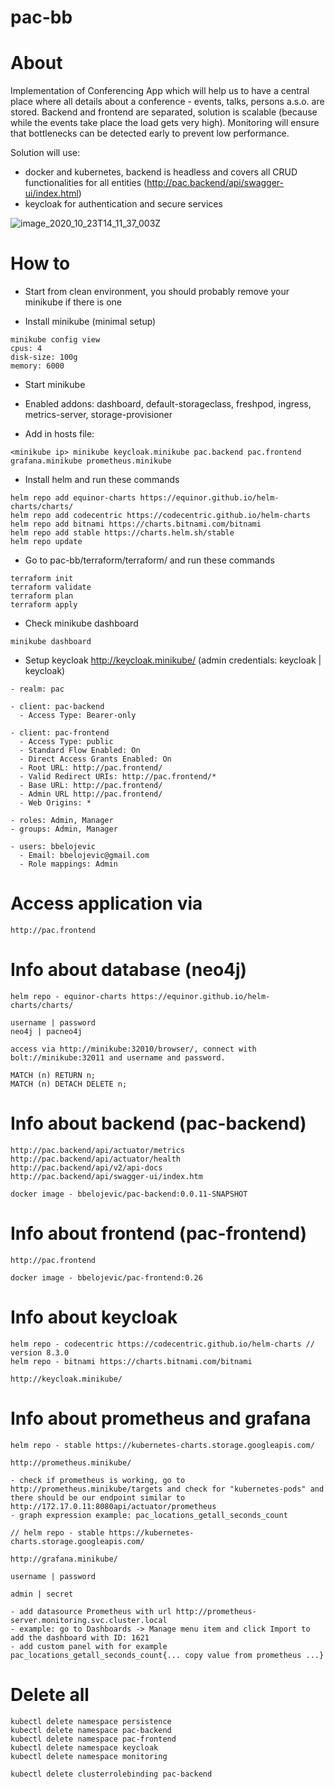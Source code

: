 # pac-bb

# About

Implementation of Conferencing App which will help us to have a central place where all details about a conference - events, talks, persons a.s.o. are stored. 
Backend and frontend are separated, solution is scalable (because while the events take place the load gets very high).
Monitoring will ensure that bottlenecks can be detected early to prevent low performance.

Solution will use:
 
- docker and kubernetes, backend is headless and covers all CRUD functionalities for all entities (http://pac.backend/api/swagger-ui/index.html)
- keycloak for authentication and secure services

![image_2020_10_23T14_11_37_003Z](https://user-images.githubusercontent.com/19586444/97015797-48528f00-154c-11eb-852c-b403ec4d57e9.png)

# How to

- Start from clean environment, you should probably remove your minikube if there is one

- Install minikube (minimal setup)

```
minikube config view
cpus: 4
disk-size: 100g
memory: 6000
```

- Start minikube

- Enabled addons: dashboard, default-storageclass, freshpod, ingress, metrics-server, storage-provisioner

- Add in hosts file:

```
<minikube ip> minikube keycloak.minikube pac.backend pac.frontend grafana.minikube prometheus.minikube
```

- Install helm and run these commands

```
helm repo add equinor-charts https://equinor.github.io/helm-charts/charts/
helm repo add codecentric https://codecentric.github.io/helm-charts
helm repo add bitnami https://charts.bitnami.com/bitnami
helm repo add stable https://charts.helm.sh/stable
helm repo update
```

- Go to pac-bb/terraform/terraform/ and run these commands

```
terraform init
terraform validate
terraform plan
terraform apply
```

- Check minikube dashboard

```
minikube dashboard
```

- Setup keycloak http://keycloak.minikube/ (admin credentials: keycloak | keycloak)

```
- realm: pac

- client: pac-backend
  - Access Type: Bearer-only

- client: pac-frontend
  - Access Type: public
  - Standard Flow Enabled: On
  - Direct Access Grants Enabled: On
  - Root URL: http://pac.frontend/
  - Valid Redirect URIs: http://pac.frontend/*
  - Base URL: http://pac.frontend/
  - Admin URL http://pac.frontend/
  - Web Origins: *
  
- roles: Admin, Manager
- groups: Admin, Manager

- users: bbelojevic
  - Email: bbelojevic@gmail.com
  - Role mappings: Admin
```

# Access application via 

```
http://pac.frontend
```

# Info about database (neo4j)

```
helm repo - equinor-charts https://equinor.github.io/helm-charts/charts/

username | password 
neo4j | pacneo4j

access via http://minikube:32010/browser/, connect with bolt://minikube:32011 and username and password.

MATCH (n) RETURN n;
MATCH (n) DETACH DELETE n;
```

# Info about backend (pac-backend)

```   
http://pac.backend/api/actuator/metrics
http://pac.backend/api/actuator/health
http://pac.backend/api/v2/api-docs
http://pac.backend/api/swagger-ui/index.htm

docker image - bbelojevic/pac-backend:0.0.11-SNAPSHOT
```

# Info about frontend (pac-frontend)

```
http://pac.frontend

docker image - bbelojevic/pac-frontend:0.26
```

# Info about keycloak

```
helm repo - codecentric https://codecentric.github.io/helm-charts // version 8.3.0
helm repo - bitnami https://charts.bitnami.com/bitnami

http://keycloak.minikube/

```

# Info about prometheus and grafana

```
helm repo - stable https://kubernetes-charts.storage.googleapis.com/

http://prometheus.minikube/

- check if prometheus is working, go to http://prometheus.minikube/targets and check for "kubernetes-pods" and there should be our endpoint similar to http://172.17.0.11:8080api/actuator/prometheus
- graph expression example: pac_locations_getall_seconds_count
```

```
// helm repo - stable https://kubernetes-charts.storage.googleapis.com/

http://grafana.minikube/

username | password

admin | secret

- add datasource Prometheus with url http://prometheus-server.monitoring.svc.cluster.local
- example: go to Dashboards -> Manage menu item and click Import to add the dashboard with ID: 1621
- add custom panel with for example pac_locations_getall_seconds_count{... copy value from prometheus ...}
```

# Delete all 

```
kubectl delete namespace persistence
kubectl delete namespace pac-backend
kubectl delete namespace pac-frontend
kubectl delete namespace keycloak
kubectl delete namespace monitoring

kubectl delete clusterrolebinding pac-backend
```
